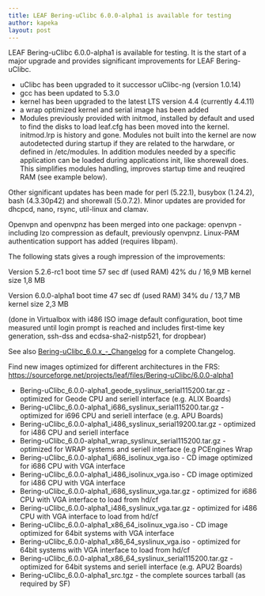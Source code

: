 ```yaml
---
title: LEAF Bering-uClibc 6.0.0-alpha1 is available for testing
author: kapeka
layout: post
---
```

LEAF Bering-uClibc 6.0.0-alpha1 is available for testing.
It is the start of a major upgrade and provides significant improvements for LEAF Bering-uClibc.


* uClibc has been upgraded to it successor uClibc-ng (version 1.0.14)
* gcc has been updated to 5.3.0
* kernel has been upgraded to the latest LTS version 4.4 (currently 4.4.11)
* a wrap optimized kernel and serial image has been added
* Modules previously provided with initmod, installed by default and used to find
the disks to load leaf.cfg has been moved into the kernel. initmod.lrp is history and gone.
Modules not built into the kernel are now autodetected during startup if they are related
to the harwdare, or defined in /etc/modules.
In addition modules needed by a specific application can be loaded during applications init, 
like shorewall does.
This simplifies modules handling, improves startup time and reuqired RAM (see example below).

Other significant updates has been made for perl (5.22.1), busybox (1.24.2), bash (4.3.30p42)
and shorewall (5.0.7.2).
Minor updates are provided for dhcpcd, nano, rsync, util-linux and clamav.

Openvpn and openvpnz has been merged into one package: openvpn - including
lzo compression as default, previously openvpnz. Linux-PAM authentication support
has added (requires libpam).

The following stats gives a rough impression of the improvements:
		
Version 5.2.6-rc1
boot time 	57 sec
df (used RAM)	42%
du /		16,9 MB
kernel size	1,8 MB

Version 6.0.0-alpha1
boot time	47 sec
df (used RAM)	34%
du /		13,7 MB
kernel size	2,3 MB

(done in Virtualbox with i486 ISO image default configuration, 
boot time measured until login prompt is reached and includes 
first-time key generation, ssh-dss and ecdsa-sha2-nistp521, for dropbear)

See also
<a href="{{ site.buc_wiki_url }}/Bering-uClibc_6.0.x_-_Changelog">Bering-uClibc_6.0.x_-_Changelog</a>
for a complete Changelog.

<p>Find new images optimized for different architectures in the FRS:
<a href="https://sourceforge.net/projects/leaf/files/Bering-uClibc/6.0.0-alpha1">https://sourceforge.net/projects/leaf/files/Bering-uClibc/6.0.0-alpha1</a>
<ul>

<li>Bering-uClibc_6.0.0-alpha1_geode_syslinux_serial115200.tar.gz - optimized for Geode CPU and seriell interface (e.g. ALIX Boards) </li>

<li>Bering-uClibc_6.0.0-alpha1_i686_syslinux_serial115200.tar.gz - optimized for i696 CPU and seriell interface (e.g. APU Boards) </li>

<li>Bering-uClibc_6.0.0-alpha1_i486_syslinux_serial19200.tar.gz - optimized for i486 CPU and seriell interface </li>

<li>Bering-uClibc_6.0.0-alpha1_wrap_syslinux_serial115200.tar.gz - optimized for WRAP systems and seriell interface (e.g PCEngines Wrap </li>

<li>Bering-uClibc_6.0.0-alpha1_i686_isolinux_vga.iso - CD image optimized for i686 CPU with VGA interface</li>

<li>Bering-uClibc_6.0.0-alpha1_i486_isolinux_vga.iso - CD image optimized for i486 CPU with VGA interface</li>

<li>Bering-uClibc_6.0.0-alpha1_i686_syslinux_vga.tar.gz - optimized for i686 CPU with VGA interface to load from hd/cf</li>

<li>Bering-uClibc_6.0.0-alpha1_i486_syslinux_vga.tar.gz - optimized for i486 CPU with VGA interface to load from hd/cf</li>

<li>Bering-uClibc_6.0.0-alpha1_x86_64_isolinux_vga.iso - CD image optimized for 64bit systems  with VGA interface</li>

<li>Bering-uClibc_6.0.0-alpha1_x86_64_syslinux_vga.iso - optimized for 64bit systems  with VGA interface to load from hd/cf</li>

<li>Bering-uClibc_6.0.0-alpha1_x86_64_syslinux_serial115200.tar.gz - optimized for 64bit systems and seriell interface (e.g. APU2 Boards) </li>

<li>Bering-uClibc_6.0.0-alpha1_src.tgz - the complete sources tarball (as required by SF)</li>
</ul>
